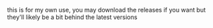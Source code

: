 this is for my own use, you may download the releases if you want but they'll likely be a bit behind the latest versions
